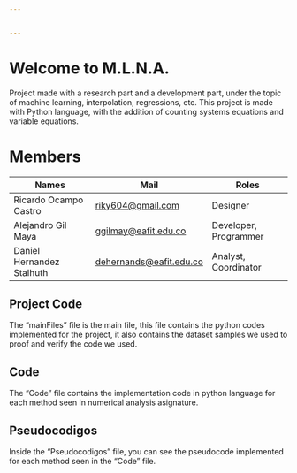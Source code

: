 ```yaml
---


---
```


<h1 id="welcome-to-m.l.n.a.">Welcome to M.L.N.A.</h1>
<p>Project made with a research part and a development part, under the topic of machine learning, interpolation, regressions, etc. This project is made with Python language, with the addition of counting systems equations and variable equations.</p>
<h1 id="members">Members</h1>

<table>
<thead>
<tr>
<th>Names</th>
<th>Mail</th>
<th>Roles</th>
</tr>
</thead>
<tbody>
<tr>
<td>Ricardo Ocampo Castro</td>
<td><a href="mailto:riky604@gmail.com">riky604@gmail.com</a></td>
<td>Designer</td>
</tr>
<tr>
<td>Alejandro Gil Maya</td>
<td><a href="mailto:ggilmay@eafit.edu.co">ggilmay@eafit.edu.co</a></td>
<td>Developer, Programmer</td>
</tr>
<tr>
<td>Daniel Hernandez Stalhuth</td>
<td><a href="mailto:dehernands@eafit.edu.co">dehernands@eafit.edu.co</a></td>
<td>Analyst, Coordinator</td>
</tr>
</tbody>
</table><h2 id="project-code">Project Code</h2>
<p>The “mainFiles” file is the main file, this file contains the python codes implemented for the project, it also contains the dataset samples we used to proof and verify the code we used.</p>
<h2 id="code">Code</h2>
<p>The “Code” file contains the implementation code in python language for each method seen in numerical analysis asignature.</p>
<h2 id="pseudocodigos">Pseudocodigos</h2>
<p>Inside the “Pseudocodigos” file, you can see the pseudocode implemented for each method seen in the “Code” file.</p>


